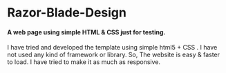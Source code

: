 # Razor-Blade-Design
#### A web page using simple HTML &amp; CSS just for testing.

I have tried and developed the template using  simple html5 + CSS . I have not used any kind of framework or library. So, The website is easy & faster to load. I have tried to make it as much as responsive.
  
